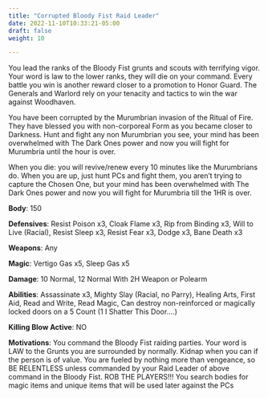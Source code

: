 ```yaml
---
title: "Corrupted Bloody Fist Raid Leader"
date: 2022-11-10T10:33:21-05:00
draft: false
weight: 10

---
```


You lead the ranks of the Bloody Fist grunts and scouts with terrifying vigor. Your word is law to the lower ranks, they will die on your command. Every battle you win is another reward closer to a promotion to Honor Guard. The Generals and Warlord rely on your tenacity and tactics to win the war against Woodhaven.

You have been corrupted by the Murumbrian invasion of the Ritual of Fire. They have blessed you with non-corporeal Form as you became closer to Darkness. Hunt and fight any non Murumbrian you see, your mind has been overwhelmed with The Dark Ones power and now you will fight for Murumbria until the hour is over.

When you die: you will revive/renew every 10 minutes like the Murumbrians do. When you are up, just hunt PCs and fight them, you aren’t trying to capture the Chosen One, but your mind has been overwhelmed with The Dark Ones power and now you will fight for Murumbria till the 1HR is over. 

**Body**: 150

**Defensives**: Resist Poison x3, Cloak Flame x3, Rip from Binding x3, Will to Live (Racial), Resist Sleep x3, Resist Fear x3, Dodge x3, Bane Death x3

**Weapons**: Any

**Magic**: Vertigo Gas x5, Sleep Gas x5

**Damage**: 10 Normal, 12 Normal With 2H Weapon or Polearm

**Abilities**: Assassinate x3, Mighty Slay (Racial, no Parry), Healing Arts, First Aid, Read and Write, Read Magic, Can destroy non-reinforced or magically locked doors on a 5 Count (1 I Shatter This Door....)

**Killing Blow Active**: NO

**Motivations**: You command the Bloody Fist raiding parties. Your word is LAW to the Grunts you are surrounded by normally. Kidnap when you can if the person is of value. You are fueled by nothing more than vengeance, so BE RELENTLESS unless commanded by your Raid Leader of above command in the Bloody Fist. ROB THE PLAYERS!!! You search bodies for magic items and unique items that will be used later against the PCs
